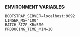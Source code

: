 **ENVIRONMENT VARIABLES:**

    BOOTSTRAP_SERVER=localhost:9092
    LINGER_MS="100"
    BATCH_SIZE_KB=500
    PRODUCING_TIME_MIN=10